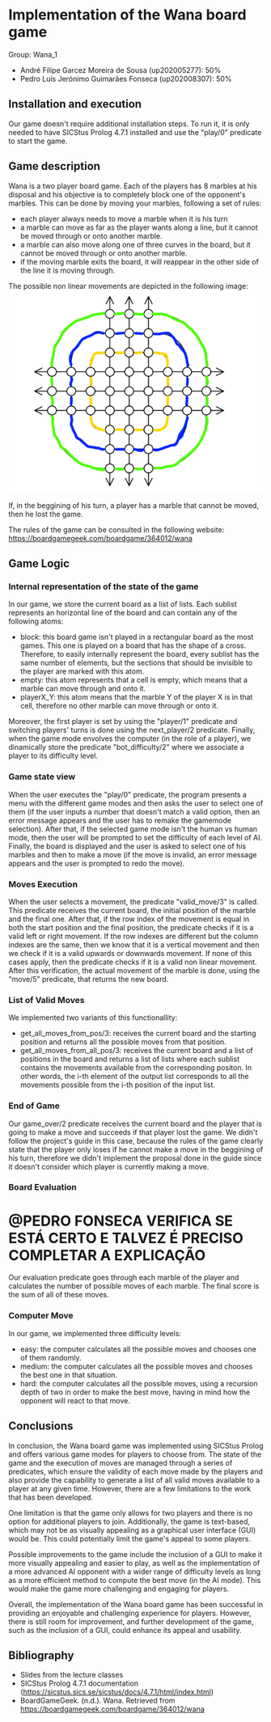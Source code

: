 # Implementation of the Wana board game
 Group: Wana_1
 - André Filipe Garcez Moreira de Sousa (up202005277): 50%
 - Pedro Luís Jerónimo Guimarães Fonseca (up202008307): 50%

## Installation and execution
Our game doesn't require additional installation steps. To run it, it is only needed to have SICStus Prolog 4.7.1 installed and use the "play/0" predicate to start the game.

## Game description
Wana is a two player board game. Each of the players has 8 marbles at his disposal and his objective is to completely block one of the opponent's marbles. This can be done by moving your marbles, following a set of rules:
- each player always needs to move a marble when it is his turn
- a marble can move as far as the player wants along a line, but it cannot be moved through or onto another marble.
- a marble can also move along one of three curves in the board, but it cannot be moved through or onto another marble.
- if the moving marble exits the board, it will reappear in the other side of the line it is moving through.

The possible non linear movements are depicted in the following image:
![NonLinear](./curves.png)

If, in the beggining of his turn, a player has a marble that cannot be moved, then he lost the game.

The rules of the game can be consulted in the following website: https://boardgamegeek.com/boardgame/364012/wana

## Game Logic
### Internal representation of the state of the game
In our game, we store the current board as a list of lists. Each sublist represents an horizontal line of the board and can contain any of the following atoms:
  - block: this board game isn't played in a rectangular board as the most games. This one is played on a board that has the shape of a cross. Therefore, to easily internally represent the board, every sublist has the same number of elements, but the sections that should be invisible to the player are marked with this atom.
  - empty: this atom represents that a cell is empty, which means that a marble can move through and onto it.
  - playerX_Y: this atom means that the marble Y of the player X is in that cell, therefore no other marble can move through or onto it.

Moreover, the first player is set by using the "player/1" predicate and switching players' turns is done using the next_player/2 predicate.
Finally, when the game mode envolves the computer (in the role of a player), we dinamically store the predicate "bot_difficulty/2" where we associate a player to its difficulty level.

### Game state view
When the user executes the "play/0" predicate, the program presents a menu with the different game modes and then asks the user to select one of them (if the user inputs a number that doesn't match a valid option, then an error message appears and the user has to remake the gamemode selection). After that, if the selected game mode isn't the human vs human mode, then the user will be prompted to set the difficulty of each level of AI. Finally, the board is displayed and the user is asked to select one of his marbles and then to make a move (if the move is invalid, an error message appears and the user is prompted to redo the move).

### Moves Execution
When the user selects a movement, the predicate "valid_move/3" is called. This predicate receives the current board, the initial position of the marble and the final one. After that, if the row index of the movement is equal in both the start position and the final position, the predicate checks if it is a valid left or right movement. If the row indexes are different but the column indexes are the same, then we know that it is a vertical movement and then we check if it is a valid upwards or downwards movement. If none of this cases apply, then the predicate checks if it is a valid non linear movement.
After this verification, the actual movement of the marble is done, using the "move/5" predicate, that returns the new board.

### List of Valid Moves
We implemented two variants of this functionallity: 
- get_all_moves_from_pos/3: receives the current board and the starting position and returns all the possible moves from that position.
- get_all_moves_from_all_pos/3: receives the current board and a list of positions in the board and returns a list of lists where each sublist contains the movements available from the corresponding positon. In other words, the i-th element of the output list corresponds to all the movements possible from the i-th position of the input list.

### End of Game
Our game_over/2 predicate receives the current board and the player that is going to make a move and succeeds if that player lost the game. We didn't follow the project's guide in this case, because the rules of the game clearly state that the player only loses if he cannot make a move in the beggining of his turn, therefore we didn't implement the proposal done in the guide since it doesn't consider which player is currently making a move.

### Board Evaluation
# @PEDRO FONSECA VERIFICA SE ESTÁ CERTO E TALVEZ É PRECISO COMPLETAR A EXPLICAÇÃO
Our evaluation predicate goes through each marble of the player and calculates the number of possible moves of each marble. The final score is the sum of all of these moves.

### Computer Move
In our game, we implemented three difficulty levels:
- easy: the computer calculates all the possible moves and chooses one of them randomly.
- medium: the computer calculates all the possible moves and chooses the best one in that situation.
- hard: the computer calculates all the possible moves, using a recursion depth of two in order to make the best move, having in mind how the opponent will react to that move.

## Conclusions
In conclusion, the Wana board game was implemented using SICStus Prolog and offers various game modes for players to choose from. The state of the game and the execution of moves are managed through a series of predicates, which ensure the validity of each move made by the players and also provide the capability to generate a list of all valid moves available to a player at any given time. However, there are a few limitations to the work that has been developed.

One limitation is that the game only allows for two players and there is no option for additional players to join. Additionally, the game is text-based, which may not be as visually appealing as a graphical user interface (GUI) would be. This could potentially limit the game's appeal to some players.

Possible improvements to the game include the inclusion of a GUI to make it more visually appealing and easier to play, as well as the implementation of a more advanced AI opponent with a wider range of difficulty levels as long as a more efficient method to compute the best move (in the AI mode). This would make the game more challenging and engaging for players.

Overall, the implementation of the Wana board game has been successful in providing an enjoyable and challenging experience for players. However, there is still room for improvement, and further development of the game, such as the inclusion of a GUI, could enhance its appeal and usability.


## Bibliography 

- Slides from the lecture classes
- SICStus Prolog 4.7.1 documentation (https://sicstus.sics.se/sicstus/docs/4.7.1/html/index.html)
- BoardGameGeek. (n.d.). Wana. Retrieved from https://boardgamegeek.com/boardgame/364012/wana
